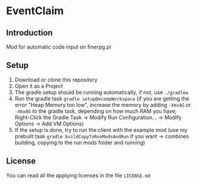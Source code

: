 # EventClaim

## Introduction

Mod for automatic code input on finerpg.pl

## Setup

1. Download or clone this repository
2. Open it as a Project
3. The gradle setup should be running automatically, if not, use `./gradlew`
4. Run the gradle task `gradle setupDecompWorkspace` (if you are getting the error "Heap Memory too low", increase the memory by adding `-Xmx4G` or `-Xmx8G` to the gradle task, depending on how much RAM you have; Right-Click the Gradle Task -> Modify Run Configuration... -> Modify Options -> Add VM Options)
5. If the setup is done, try to run the client with the example mod (use my prebuilt task `gradle buildCopyToRunModsAndRun` if you want -> combines building, copying to the run mods folder and running)

## License

You can read all the applying licenses in the file `LICENSE.md`
